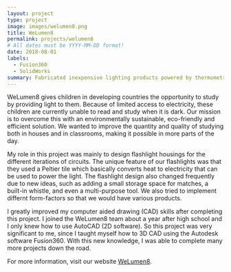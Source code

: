```yaml
---
layout: project
type: project
image: images/welumen8.png
title: WeLumen8
permalink: projects/welumen8
# All dates must be YYYY-MM-DD format!
date: 2018-08-01
labels:
  - Fusion360
  - SolidWorks
summary: Fabricated inexpensive lighting products powered by thermometric generators to support developing countries and locations affected by natural disaster through NGO partnership. Developed and assembled a novel multi-tool flashlight and other disaster relief products using Fusion360 to accommodate various circuit designs.
---
```


WeLumen8 gives children in developing countries the opportunity to study by providing light to them. Because of limited access to electricity, these children are currently unable to read and study when it is dark. Our mission is to overcome this with an environmentally sustainable, eco-friendly and efficient solution. We wanted to improve the quantity and quality of studying both in houses and in classrooms, making it possible in more parts of the day.

My role in this project was mainly to design flashlight housings for the different iterations of circuits.  The unique feature of our flashlights was that they used a Peltier tile which basically converts heat to electricity that can be used to power the light.  The flashlight design also changed frequently due to new ideas, such as adding a small storage space for matches, a built-in whistle, and even a multi-purpose tool.  We also tried to implement differnt form-factors so that we would have various products.

I greatly improved my computer aided drawing (CAD) skills after completing this project.  I joined the WeLumen8 team about a year after high school and I only knew how to use AutoCAD (2D software).  So this project was very significant to me, since I taught myself how to 3D CAD using the Autodesk software Fusion360.  With this new knowledge, I was able to complete many more projects down the road.

For more information, visit our website [WeLumen8](https://welumen8.wixsite.com/2018).
